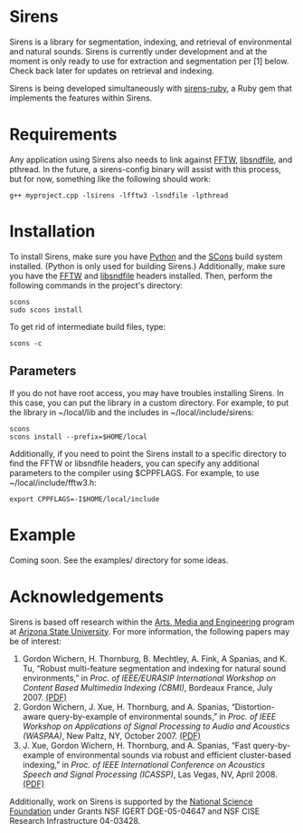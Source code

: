 # Sirens
Sirens is a library for segmentation, indexing, and retrieval of environmental and natural sounds. Sirens is currently under development and at the moment is only ready to use for extraction and segmentation per [1] below. Check back later for updates on retrieval and indexing.

Sirens is being developed simultaneously with [sirens-ruby](http://github.com/plant/sirens-ruby), a Ruby gem that implements the features within Sirens.

# Requirements
Any application using Sirens also needs to link against [FFTW](http://www.fftw.org), [libsndfile](http://www.mega-nerd.com/libsndfile/), and pthread.  In the future, a sirens-config binary will assist with this process, but for now, something like the following should work:

	g++ myproject.cpp -lsirens -lfftw3 -lsndfile -lpthread

# Installation
To install Sirens, make sure you have [Python](http://www.python.org) and the [SCons](http://www.scons.org) build system installed. (Python is only used for building Sirens.) Additionally, make sure you have the [FFTW](http://www.fftw.org) and [libsndfile](http://www.mega-nerd.com/libsndfile/) headers installed. Then, perform the following commands in the project's directory:

	scons
	sudo scons install
	
To get rid of intermediate build files, type:
	
	scons -c

## Parameters
If you do not have root access, you may have troubles installing Sirens. In this case, you can put the library in a custom directory. For example, to put the library in ~/local/lib and the includes in ~/local/include/sirens:

	scons
	scons install --prefix=$HOME/local
	
Additionally, if you need to point the Sirens install to a specific directory to find the FFTW or libsndfile headers, you can specify any additional parameters to the compiler using $CPPFLAGS. For example, to use ~/local/include/fftw3.h:
	
	export CPPFLAGS=-I$HOME/local/include

# Example
Coming soon. See the examples/ directory for some ideas.

# Acknowledgements
Sirens is based off research within the [Arts, Media and Engineering](http://ame.asu.edu/) program at [Arizona State University](http://asu.edu/). For more information, the following papers may be of interest:

1. Gordon Wichern, H. Thornburg, B. Mechtley, A. Fink, A Spanias, and K. Tu, “Robust multi-feature segmentation and indexing for natural sound environments,” in _Proc. of IEEE/EURASIP International Workshop on Content Based Multimedia Indexing (CBMI)_, Bordeaux France, July 2007. [(PDF)](http://www.public.asu.edu/~gwichern/CBMI07.pdf)
2. Gordon Wichern, J. Xue, H. Thornburg, and A. Spanias, “Distortion-aware query-by-example of environmental sounds,” in _Proc. of IEEE Workshop on Applications of Signal Processing to Audio and Acoustics (WASPAA)_, New Paltz, NY, October 2007. [(PDF)](http://www.public.asu.edu/~gwichern/WASPAA07.pdf)
3. J. Xue, Gordon Wichern, H. Thornburg, and A. Spanias, “Fast query-by-example of environmental sounds via robust and efficient cluster-based indexing,” in _Proc. of IEEE International Conference on Acoustics Speech and Signal Processing (ICASSP)_, Las Vegas, NV, April 2008. [(PDF)](http://www.public.asu.edu/~gwichern/cluster_ICASSP08.pdf)

Additionally, work on Sirens is supported by the [National Science Foundation](http://www.nsf.gov/) under Grants NSF IGERT DGE-05-04647 and NSF CISE Research Infrastructure 04-03428.
